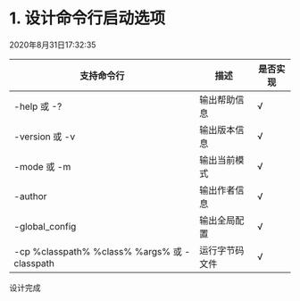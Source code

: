 # 1. 设计命令行启动选项
2020年8月31日17:32:35

支持命令行 | 描述 | 是否实现
---|---|---
-help 或 -? | 输出帮助信息| √
-version 或 -v | 输出版本信息| √
-mode 或 -m| 输出当前模式| √
-author | 输出作者信息| √
-global_config | 输出全局配置| √
-cp %classpath% %class% %args% 或 -classpath| 运行字节码文件| √

设计完成